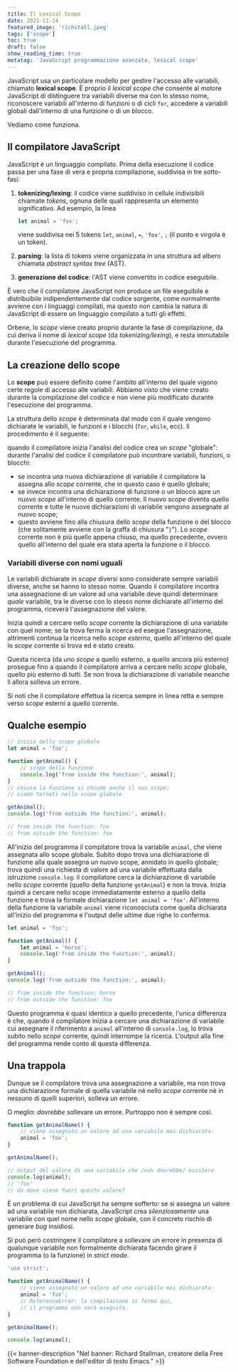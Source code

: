 ```yaml
---
title: Il Lexical Scope
date: 2021-11-14
featured_image: 'richstall.jpeg'
tags: ['scope']
toc: true
draft: false
show_reading_time: true
metatag: 'JavaScript programmazione avanzata, lexical scope'
---
```


JavaScript usa un particolare modello per gestire l'accesso alle variabili, chiamato **lexical
scope**. È proprio il _lexical scope_ che consente al motore JavaScript di distinguere tra variabili
diverse ma con lo stesso nome, riconoscere variabili all'interno di funzioni o di cicli `for`,
accedere a variabili globali dall'interno di una funzione o di un blocco.

Vediamo come funziona.

## Il compilatore JavaScript

JavaScript è un linguaggio compilato. Prima della esecuzione il codice passa per una fase di vera e
propria compilazione, suddivisa in tre sotto-fasi:

1.  **tokenizing/lexing**: il codice viene suddiviso in cellule indivisibili chiamate _tokens_,
    ognuna delle quali rappresenta un elemento significativo. Ad esempio, la linea

    ```javascript
    let animal = 'fox';
    ```

    viene suddivisa nei 5 tokens `let`, `animal`, `=`, `'fox'`, `;` (il punto e virgola è un token).

2.  **parsing**: la lista di tokens viene organizzata in una struttura ad albero chiamata _abstract
    syntax tree_ (AST).
3.  **generazione del codice**: l'AST viene convertito in codice eseguibile.

È vero che il compilatore JavaScript non produce un file eseguibile e distribuibile
indipendentemente dal codice sorgente, come normalmente avviene con i linguaggi compilati, ma questo
non cambia la natura di JavaScript di essere un linguaggio compilato a tutti gli effetti.

Orbene, lo _scope_ viene creato proprio durante la fase di compilazione, da cui deriva il nome di
_lexical scope_ (da _tokenizing/lexing_), e resta immutabile durante l'esecuzione del programma.

## La creazione dello scope

Lo **scope** può essere definito come l'ambito all'interno del quale vigono certe regole di accesso
alle variabili. Abbiamo visto che viene creato durante la compilazione del codice e non viene più
modificato durante l'esecuzione del programma.

La struttura dello _scope_ è determinata dal modo con il quale vengono dichiarate le variabili, le
funzioni e i blocchi (`for`, `while`, ecc). Il procedimento è il seguente:

quando il compilatore inizia l'analisi del codice crea un _scope_ "globale": durante l'analisi del
codice il compilatore può incontrare variabili, funzioni, o blocchi:

- se incontra una nuova dichiarazione di variabile il compilatore la assegna allo _scope_ corrente,
  che in questo caso è quello globale;
- se invece incontra una dichiarazione di funzione o un blocco apre un nuovo _scope_ all'interno di
  quello corrente. Il nuovo _scope_ diventa quello corrente e tutte le nuove dichiarazioni di
  variabile vengono assegnate al nuovo scope;
- questo avviene fino alla chiusura dello _scope_ della funzione o del blocco (che solitamente
  avviene con la graffa di chiusura "`}`"). Lo _scope_ corrente non è più quello appena chiuso, ma
  quello precedente, ovvero quello all'interno del quale era stata aperta la funzione o il blocco.

### Variabili diverse con nomi uguali

Le variabili dichiarate in _scope_ diversi sono considerate sempre variabili diverse, anche se hanno
lo stesso nome. Quando il compilatore incontra una assegnazione di un valore ad una variabile deve
quindi determinare _quale_ variabile, tra le diverse con lo stesso nome dichiarate all'interno del
programma, riceverà l'assegnazione del valore.

Inizia quindi a cercare nello _scope_ corrente la dichiarazione di una variabile con quel nome; se
la trova ferma la ricerca ed esegue l'assegnazione, altrimenti continua la ricerca nello _scope
esterno_, quello all'interno del quale lo _scope_ corrente si trova ed è stato creato.

Questa ricerca (da uno _scope_ a quello esterno, a quello ancora più esterno) prosegue fino a quando
il compilatore arriva a cercare nello _scope_ globale, quello più esterno di tutti. Se non trova la
dichiarazione di variabile neanche lì allora solleva un errore.

Si noti che il compilatore effettua la ricerca sempre in linea retta e sempre verso _scope_ esterni
a quello corrente.

## Qualche esempio

```javascript
// inizio dello scope globale
let animal = 'fox';

function getAnimal() {
	// scope della funzione
	console.log('from inside the function:', animal);
}
// chiusa la funzione si chiude anche il suo scope;
// siamo tornati nello scope globale

getAnimal();
console.log('from outside the function:', animal);

// from inside the function: fox
// from outside the function: fox
```

All'inizio del programma il compilatore trova la variabile `animal`, che viene assegnata allo scope
globale. Subito dopo trova una dichiarazione di funzione alla quale assegna un nuovo scope, annidato
in quello globale; trova quindi una richiesta di valore ad una variabile effettuata dalla istruzione
`console.log`: il compilatore cerca la dichiarazione di variabile nello _scope_ corrente (quello
della funzione `getAnimal`) e non la trova. Inizia quindi a cercare nello scope immediatamente
esterno a quello della funzione e trova la formale dichiarazione `let animal = 'fox'`. All'interno
della funzione la variabile `animal` viene riconosciuta come quella dichiarata all'inizio del
programma e l'output delle ultime due righe lo conferma.

```javascript
let animal = 'fox';

function getAnimal() {
	let animal = 'horse';
	console.log('from inside the function:', animal);
}

getAnimal();
console.log('from outside the function:', animal);

// from inside the function: horse
// from outside the function: fox
```

Questo programma è quasi identico a quello precedente, l'unica differenza è che, quando il
compilatore inizia a cercare una dichiarazione di variabile cui assegnare il riferimento a `animal`
all'interno di `console.log`, lo trova subito nello _scope_ corrente, quindi interrompe la ricerca.
L'output alla fine del programma rende conto di questa differenza.

## Una trappola

Dunque se il compilatore trova una assegnazione a variabile, ma non trova una dichiarazione formale
di quella variabile nè nello _scope_ corrente nè in nessuno di quelli superiori, solleva un errore.

O meglio: _dovrebbe_ sollevare un errore. Purtroppo non è sempre così.

```javascript
function getAnimalName() {
	// viene assegnato un valore ad una variabile mai dichiarata:
	animal = 'fox';
}

getAnimalName();

// output del valore di una variabile che /non dovrebbe/ esistere
console.log(animal);
// 'fox'
// da dove viene fuori questo valore?
```

È un problema di cui JavaScript ha sempre sofferto: se si assegna un valore ad una variabile non
dichiarata, JavaScript crea _silenziosamente_ una variabile con quel nome nello _scope_ globale, con
il concreto rischio di generare _bug_ insidiosi.

Si può però costringere il compilatore a sollevare un errore in presenza di qualunque variabile non
formalmente dichiarata facendo girare il programma (o la funzione) in _strict mode_.

```javascript
'use strict';

function getAnimalName() {
	// viene assegnato un valore ad una variabile mai dichiarata:
	animal = 'fox';
	// ReferenceError: la compilazione si ferma qui,
	// il programma non sarà eseguito.
}

getAnimalName();

console.log(animal);
```

{{< banner-description "Nel banner: Richard Stallman, creatore della Free Software Foundation e dell'editor di testo Emacs." >}}
